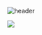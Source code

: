 ![header](https://capsule-render.vercel.app/api?type=Soft&&color=80:EEFF00,20:a82da8&height=100&section=header&text=capsule%20render&fontSize=50)

![](https://github-readme-stats.vercel.app/api?username=LeeYun&show_icons=true&theme=radical)
